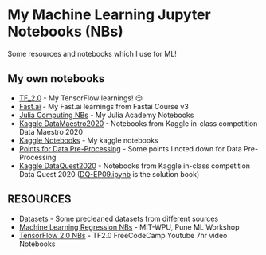 # My Machine Learning Jupyter Notebooks (NBs)
Some resources and notebooks which I use for ML!

## My own notebooks
- [TF_2.0](/TF_2.0) - My TensorFlow learnings! :smirk:
- [Fast.ai](/Fast.ai) - My Fast.ai learnings from Fastai Course v3
- [Julia Computing NBs](/Julia_Computing_NB) - My Julia Academy Notebooks
- [Kaggle DataMaestro2020](/Kaggle-DataMaestro2020) - Notebooks from Kaggle in-class competition Data Maestro 2020
- [Kaggle Notebooks](/OT_KaggleKernals) - My kaggle notebooks
- [Points for Data Pre-Processing](/DataPreProcessing) - Some points I noted down for Data Pre-Processing
- [Kaggle DataQuest2020](/Kaggle-DataQuest2020) - Notebooks from Kaggle in-class competition Data Quest 2020 ([DQ-EP09.ipynb](/Kaggle-DataQuest2020/DQ-EP09.ipynb) is the solution book)

## RESOURCES
- [Datasets](/datasets) - Some precleaned datasets from different sources
- [Machine Learning Regression NBs](/RESOURCES/ML_Regression) - MIT-WPU, Pune ML Workshop
- [TensorFlow 2.0 NBs](/RESOURCES/TF_2.0_Colab_Books) - TF2.0 FreeCodeCamp Youtube 7hr video Notebooks
